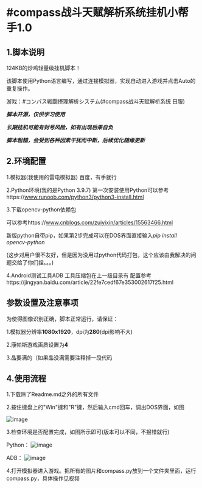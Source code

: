 # #compass战斗天赋解析系统挂机小帮手1.0

## 1.脚本说明

124KB的炒鸡轻量级挂机脚本！

该脚本使用Python语言编写，通过连接模拟器，实现自动进入游戏并点击Auto的重复操作。

游戏：#コンパス戦闘摂理解析システム(#compass战斗天赋解析系统 日服)

***脚本开源，仅供学习使用***

***长期挂机可能有封号风险，如有出现后果自负***

***脚本粗糙，会受到各种因素干扰而中断，后续优化随缘更新***

## 2.环境配置

1.模拟器(我使用的雷电模拟器)
百度，有手就行

2.Python环境(我的是Python 3.9.7)
第一次安装使用Python可以参考https://www.runoob.com/python3/python3-install.html

3.下载opencv-python依赖包

可以参考https://www.cnblogs.com/zuiyixin/articles/15563466.html

新版python自带pip，如果第2步完成可以在DOS界面直接输入*pip install opencv-python*

(这步对用户很不友好，但是因为没用过python代码打包，这个应该由我解决的问题交给了你们捏。。。)

4.Android测试工具ADB
工具压缩包在上一级目录有
配置参考https://jingyan.baidu.com/article/22fe7cedf67e353002617f25.html

## 参数设置及注意事项

为使得图像识别正确，脚本正常运行，请保证：

1.模拟器分辨率**1080x1920**，dpi为**280**(dpi影响不大)

2.康帕斯游戏画质设置为**4**

3.晶要满的（如果晶没满需要注释掉一段代码

## 4.使用流程

1.下载除了Readme.md之外的所有文件

2.按住键盘上的"Win"键和"R"键，然后输入cmd回车，调出DOS界面，如图

![image](https://user-images.githubusercontent.com/56485632/148673784-72c6e5f6-ade9-4755-af27-b85e1222086a.png)

3.检查环境是否配置完成，如图所示即可(版本可以不同，不报错就行)

Python：
![image](https://user-images.githubusercontent.com/56485632/148673801-ee09f983-e044-4632-90c4-2f99542b6176.png)

ADB：
![image](https://user-images.githubusercontent.com/56485632/148673809-04b43095-92de-42fb-a61d-2b5fd470511a.png)

4.打开模拟器进入游戏。把所有的图片和compass.py放到一个文件夹里面，运行compass.py，具体操作见视频


